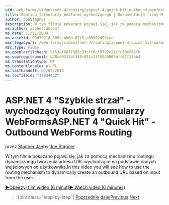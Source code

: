 ```yaml
---
uid: web-forms/videos/net-4/routing/aspnet-4-quick-hit-outbound-webforms-routing
title: Routing formularzy WebForms wychodzącego | Dokumentacja firmy Microsoft
author: JoeStagner
description: W tym filmie pokazano pojawi się, jak za pomocą mechanizmu routingu dynamicznego tworzenia adresu URL wychodzące na podstawie danych wejściowych od użytkownika.
ms.author: aspnetcontent
ms.date: 11/11/2009
ms.assetid: 90d79218-505c-4b6d-87f5-a59592d59ccc
msc.legacyurl: /web-forms/videos/net-4/routing/aspnet-4-quick-hit-outbound-webforms-routing
msc.type: video
ms.openlocfilehash: b153af8877369c93cff6ef9702e21cfc33e562fb
ms.sourcegitcommit: b28cd0313af316c051c2ff8549865bff67f2fbb4
ms.translationtype: MT
ms.contentlocale: pl-PL
ms.lasthandoff: 07/05/2018
ms.locfileid: "37834432"
---
```

<a name="aspnet-4-quick-hit---outbound-webforms-routing"></a><span data-ttu-id="22140-103">ASP.NET 4 "Szybkie strzał" - wychodzący Routing formularzy WebForms</span><span class="sxs-lookup"><span data-stu-id="22140-103">ASP.NET 4 "Quick Hit" - Outbound WebForms Routing</span></span>
====================
<span data-ttu-id="22140-104">przez [Stagner Jan](https://github.com/JoeStagner)</span><span class="sxs-lookup"><span data-stu-id="22140-104">by [Joe Stagner](https://github.com/JoeStagner)</span></span>

<span data-ttu-id="22140-105">W tym filmie pokazano pojawi się, jak za pomocą mechanizmu routingu dynamicznego tworzenia adresu URL wychodzące na podstawie danych wejściowych od użytkownika.</span><span class="sxs-lookup"><span data-stu-id="22140-105">In this video you will see how to use the routing mechanism to dynamically create an outbound URL based on input from the user.</span></span> 

[<span data-ttu-id="22140-106">&#9654;Obejrzyj film wideo (6 minut)</span><span class="sxs-lookup"><span data-stu-id="22140-106">&#9654; Watch video (6 minutes)</span></span>](https://channel9.msdn.com/Blogs/ASP-NET-Site-Videos/aspnet-4-quick-hit-outbound-webforms-routing)

> [!div class="step-by-step"]
> <span data-ttu-id="22140-107">[Poprzednie](aspnet-4-quick-hit-declarative-webforms-routing.md)
> [dalej](how-do-i-use-routing-with-aspnet-web-forms.md)</span><span class="sxs-lookup"><span data-stu-id="22140-107">[Previous](aspnet-4-quick-hit-declarative-webforms-routing.md)
[Next](how-do-i-use-routing-with-aspnet-web-forms.md)</span></span>
